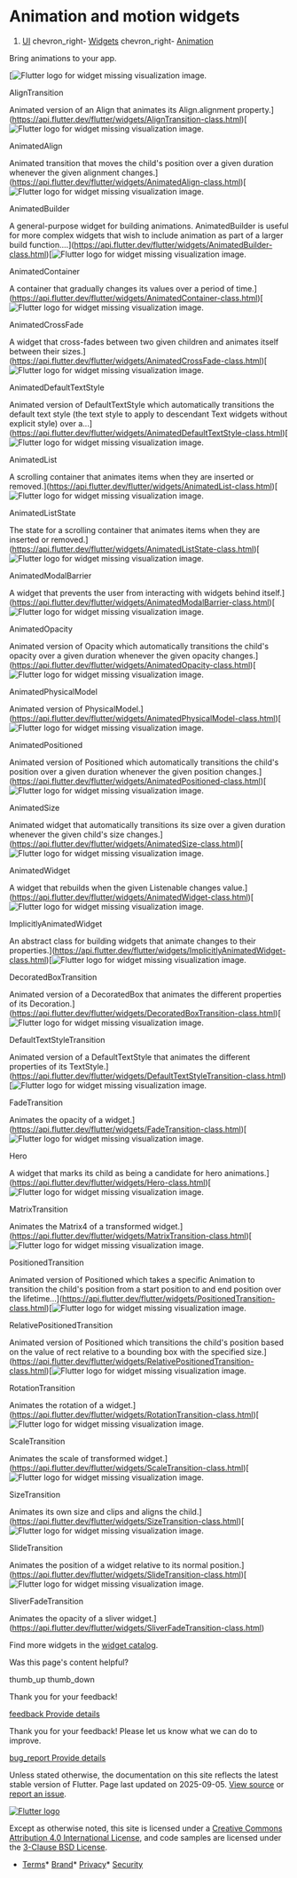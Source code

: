 Animation and motion widgets
============================

1. [UI](/ui) chevron\_right- [Widgets](/ui/widgets) chevron\_right- [Animation](/ui/widgets/animation)

Bring animations to your app.

[![Flutter logo for widget missing visualization image.](/assets/images/docs/catalog-widget-placeholder.png)

AlignTransition

Animated version of an Align that animates its Align.alignment property.](https://api.flutter.dev/flutter/widgets/AlignTransition-class.html)[![Flutter logo for widget missing visualization image.](/assets/images/docs/catalog-widget-placeholder.png)

AnimatedAlign

Animated transition that moves the child's position over a given duration whenever the given alignment changes.](https://api.flutter.dev/flutter/widgets/AnimatedAlign-class.html)[![Flutter logo for widget missing visualization image.](/assets/images/docs/catalog-widget-placeholder.png)

AnimatedBuilder

A general-purpose widget for building animations. AnimatedBuilder is useful for more complex widgets that wish to include animation as part of a larger build function....](https://api.flutter.dev/flutter/widgets/AnimatedBuilder-class.html)[![Flutter logo for widget missing visualization image.](/assets/images/docs/catalog-widget-placeholder.png)

AnimatedContainer

A container that gradually changes its values over a period of time.](https://api.flutter.dev/flutter/widgets/AnimatedContainer-class.html)[![Flutter logo for widget missing visualization image.](/assets/images/docs/catalog-widget-placeholder.png)

AnimatedCrossFade

A widget that cross-fades between two given children and animates itself between their sizes.](https://api.flutter.dev/flutter/widgets/AnimatedCrossFade-class.html)[![Flutter logo for widget missing visualization image.](/assets/images/docs/catalog-widget-placeholder.png)

AnimatedDefaultTextStyle

Animated version of DefaultTextStyle which automatically transitions the default text style (the text style to apply to descendant Text widgets without explicit style) over a...](https://api.flutter.dev/flutter/widgets/AnimatedDefaultTextStyle-class.html)[![Flutter logo for widget missing visualization image.](/assets/images/docs/catalog-widget-placeholder.png)

AnimatedList

A scrolling container that animates items when they are inserted or removed.](https://api.flutter.dev/flutter/widgets/AnimatedList-class.html)[![Flutter logo for widget missing visualization image.](/assets/images/docs/catalog-widget-placeholder.png)

AnimatedListState

The state for a scrolling container that animates items when they are inserted or removed.](https://api.flutter.dev/flutter/widgets/AnimatedListState-class.html)[![Flutter logo for widget missing visualization image.](/assets/images/docs/catalog-widget-placeholder.png)

AnimatedModalBarrier

A widget that prevents the user from interacting with widgets behind itself.](https://api.flutter.dev/flutter/widgets/AnimatedModalBarrier-class.html)[![Flutter logo for widget missing visualization image.](/assets/images/docs/catalog-widget-placeholder.png)

AnimatedOpacity

Animated version of Opacity which automatically transitions the child's opacity over a given duration whenever the given opacity changes.](https://api.flutter.dev/flutter/widgets/AnimatedOpacity-class.html)[![Flutter logo for widget missing visualization image.](/assets/images/docs/catalog-widget-placeholder.png)

AnimatedPhysicalModel

Animated version of PhysicalModel.](https://api.flutter.dev/flutter/widgets/AnimatedPhysicalModel-class.html)[![Flutter logo for widget missing visualization image.](/assets/images/docs/catalog-widget-placeholder.png)

AnimatedPositioned

Animated version of Positioned which automatically transitions the child's position over a given duration whenever the given position changes.](https://api.flutter.dev/flutter/widgets/AnimatedPositioned-class.html)[![Flutter logo for widget missing visualization image.](/assets/images/docs/catalog-widget-placeholder.png)

AnimatedSize

Animated widget that automatically transitions its size over a given duration whenever the given child's size changes.](https://api.flutter.dev/flutter/widgets/AnimatedSize-class.html)[![Flutter logo for widget missing visualization image.](/assets/images/docs/catalog-widget-placeholder.png)

AnimatedWidget

A widget that rebuilds when the given Listenable changes value.](https://api.flutter.dev/flutter/widgets/AnimatedWidget-class.html)[![Flutter logo for widget missing visualization image.](/assets/images/docs/catalog-widget-placeholder.png)

ImplicitlyAnimatedWidget

An abstract class for building widgets that animate changes to their properties.](https://api.flutter.dev/flutter/widgets/ImplicitlyAnimatedWidget-class.html)[![Flutter logo for widget missing visualization image.](/assets/images/docs/catalog-widget-placeholder.png)

DecoratedBoxTransition

Animated version of a DecoratedBox that animates the different properties of its Decoration.](https://api.flutter.dev/flutter/widgets/DecoratedBoxTransition-class.html)[![Flutter logo for widget missing visualization image.](/assets/images/docs/catalog-widget-placeholder.png)

DefaultTextStyleTransition

Animated version of a DefaultTextStyle that animates the different properties of its TextStyle.](https://api.flutter.dev/flutter/widgets/DefaultTextStyleTransition-class.html)[![Flutter logo for widget missing visualization image.](/assets/images/docs/catalog-widget-placeholder.png)

FadeTransition

Animates the opacity of a widget.](https://api.flutter.dev/flutter/widgets/FadeTransition-class.html)[![Flutter logo for widget missing visualization image.](/assets/images/docs/catalog-widget-placeholder.png)

Hero

A widget that marks its child as being a candidate for hero animations.](https://api.flutter.dev/flutter/widgets/Hero-class.html)[![Flutter logo for widget missing visualization image.](/assets/images/docs/catalog-widget-placeholder.png)

MatrixTransition

Animates the Matrix4 of a transformed widget.](https://api.flutter.dev/flutter/widgets/MatrixTransition-class.html)[![Flutter logo for widget missing visualization image.](/assets/images/docs/catalog-widget-placeholder.png)

PositionedTransition

Animated version of Positioned which takes a specific Animation to transition the child's position from a start position to and end position over the lifetime...](https://api.flutter.dev/flutter/widgets/PositionedTransition-class.html)[![Flutter logo for widget missing visualization image.](/assets/images/docs/catalog-widget-placeholder.png)

RelativePositionedTransition

Animated version of Positioned which transitions the child's position based on the value of rect relative to a bounding box with the specified size.](https://api.flutter.dev/flutter/widgets/RelativePositionedTransition-class.html)[![Flutter logo for widget missing visualization image.](/assets/images/docs/catalog-widget-placeholder.png)

RotationTransition

Animates the rotation of a widget.](https://api.flutter.dev/flutter/widgets/RotationTransition-class.html)[![Flutter logo for widget missing visualization image.](/assets/images/docs/catalog-widget-placeholder.png)

ScaleTransition

Animates the scale of transformed widget.](https://api.flutter.dev/flutter/widgets/ScaleTransition-class.html)[![Flutter logo for widget missing visualization image.](/assets/images/docs/catalog-widget-placeholder.png)

SizeTransition

Animates its own size and clips and aligns the child.](https://api.flutter.dev/flutter/widgets/SizeTransition-class.html)[![Flutter logo for widget missing visualization image.](/assets/images/docs/catalog-widget-placeholder.png)

SlideTransition

Animates the position of a widget relative to its normal position.](https://api.flutter.dev/flutter/widgets/SlideTransition-class.html)[![Flutter logo for widget missing visualization image.](/assets/images/docs/catalog-widget-placeholder.png)

SliverFadeTransition

Animates the opacity of a sliver widget.](https://api.flutter.dev/flutter/widgets/SliverFadeTransition-class.html)

Find more widgets in the [widget catalog](/ui/widgets).

Was this page's content helpful?

thumb\_up thumb\_down

Thank you for your feedback!

 [feedback Provide details](https://github.com/flutter/website/issues/new?template=1_page_issue.yml&&page-url=https://docs.flutter.dev/ui/widgets/animation/&page-source=https://github.com/flutter/website/tree/main/src/content/ui/widgets/animation.md)

Thank you for your feedback! Please let us know what we can do to improve.

 [bug\_report Provide details](https://github.com/flutter/website/issues/new?template=1_page_issue.yml&&page-url=https://docs.flutter.dev/ui/widgets/animation/&page-source=https://github.com/flutter/website/tree/main/src/content/ui/widgets/animation.md)

Unless stated otherwise, the documentation on this site reflects the latest stable version of Flutter. Page last updated on 2025-09-05. [View source](https://github.com/flutter/website/tree/main/src/content/ui/widgets/animation.md) or [report an issue](https://github.com/flutter/website/issues/new?template=1_page_issue.yml&&page-url=https://docs.flutter.dev/ui/widgets/animation/&page-source=https://github.com/flutter/website/tree/main/src/content/ui/widgets/animation.md "Report an issue with this page").

[![Flutter logo](/assets/images/branding/flutter/logo+text/horizontal/white.svg)](https://flutter.dev)

Except as otherwise noted, this site is licensed under a [Creative Commons Attribution 4.0 International License](https://creativecommons.org/licenses/by/4.0/), and code samples are licensed under the [3-Clause BSD License](https://opensource.org/licenses/BSD-3-Clause).

* [Terms](/tos "Terms of use")* [Brand](/brand "Brand usage guidelines")* [Privacy](https://policies.google.com/privacy "Privacy policy")* [Security](/security "Security philosophy and practices")

   